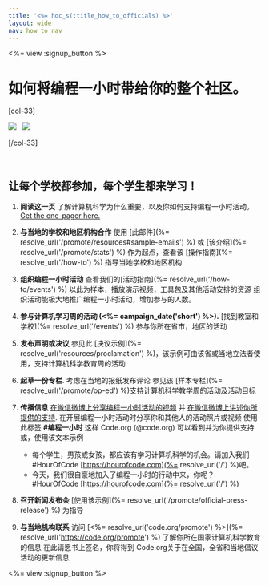 ```yaml
---
title: '<%= hoc_s(:title_how_to_officials) %>'
layout: wide
nav: how_to_nav
---
```

<%= view :signup_button %>

# 如何将编程一小时带给你的整个社区。

[col-33]

![](/images/fit-275/highlight-obama.png)&nbsp;&nbsp;&nbsp;![](/images/fit-246/dan.jpg)

[/col-33]

<p style="clear:both">&nbsp;</p>

## 让每个学校都参加，每个学生都来学习！

1. **阅读这一页** 了解计算机科学为什么重要，以及你如何支持编程一小时活动。 [Get the one-pager here.](/files/hoc-one-pager.pdf)

2. **与当地的学校和地区机构合作** 使用 [此邮件](%= resolve_url('/promote/resources#sample-emails') %) 或 [该介绍](%= resolve_url('/promote/stats') %) 作为起点，查看该 [操作指南](%= resolve_url('/how-to') %) 指导当地学校和地区机构

3. **组织编程一小时活动** 查看我们的[活动指南](%= resolve_url('/how-to/events') %) 以此为样本，播放演示视频，工具包及其他活动安排的资源 组织活动能极大地推广编程一小时活动，增加参与的人数。

4. **参与计算机学习周的活动 (<%= campaign_date('short') %>).** [找到教室和学校](%= resolve_url('/events') %) 参与你所在省市，地区的活动

5. **发布声明或决议** 参见此 [决议示例](%= resolve_url('resources/proclamation') %)，该示例可由该省或当地立法者使用，支持计算机科学教育周的活动

6. **起草一份专栏**. 考虑在当地的报纸发布评论 参见该 [样本专栏](%= resolve_url('/promote/op-ed') %)支持计算机科学教学周的活动及活动目标

7. **传播信息** [在微信微博上分享编程一小时活动的视频](https://www.facebook.com/sharer/sharer.php?u=http%3A%2F%2Fhourofcode.com%2Fus) 并 [在微信微博上讲述你所提供的支持](https://twitter.com/intent/tweet?url=http%3A%2F%2Fhourofcode.com&text=I%27m%20participating%20in%20this%20year%27s%20%23HourOfCode%2C%20are%20you%3F%20%40codeorg&original_referer=https%3A%2F%2Fwww.google.com%2Furl%3Fq%3Dhttps%253A%252F%252Ftwitter.com%252Fshare%253Fhashtags%253D%2526amp%253Brelated%253Dcodeorg%2526amp%253Btext%253DI%252527m%252Bparticipating%252Bin%252Bthis%252Byear%252527s%252B%252523HourOfCode%25252C%252Bare%252Byou%25253F%252B%252540codeorg%2526amp%253Burl%253Dhttp%25253A%25252F%25252Fhourofcode.com%26sa%3DD%26sntz%3D1%26usg%3DAFQjCNE1GLTUbKZfMlEh9Aj5w0iswz6PYQ&related=codeorg&hashtags=). 在开展编程一小时活动时分享你和其他人的活动照片或视频 使用此标签 **#编程一小时** 这样 Code.org (@code.org) 可以看到并为你提供支持 或，使用该文本示例
    
    - 每个学生，男孩或女孩，都应该有学习计算机科学的机会。请加入我们#HourOfCode [https://hourofcode.com](%= resolve_url('/') %)吧。
    - 今天，我们很自豪地加入了编程一小时的行动中来，你呢？#HourOfCode [https://hourofcode.com](%= resolve_url('/') %)   
          
        

8. **召开新闻发布会** [使用该示例](%= resolve_url('/promote/official-press-release') %) 为指导

9. **与当地机构联系** 访问 [<%= resolve_url('code.org/promote') %>](%= resolve_url('https://code.org/promote') %) 了解你所在国家计算机科学教育的信息 在此请愿书上签名，你将得到 Code.org关于在全国，全省和当地倡议活动的更新信息

<%= view :signup_button %>